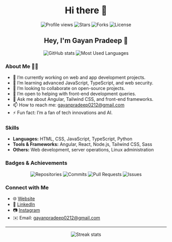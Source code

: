 <h1 align="center">Hi there 👋</h1>

<p align="center">
    <img src="https://komarev.com/ghpvc/?username=GayanPradeep97&color=brightgreen" alt="Profile views" /> 
    <img src="https://img.shields.io/github/stars/GayanPradeep97?label=Stars" alt="Stars" />
    <img src="https://img.shields.io/github/forks/GayanPradeep97?label=Forks" alt="Forks" />
    <img src="https://img.shields.io/github/license/GayanPradeep97/YourRepo?label=License" alt="License" />
</p>

<h2 align="center">Hey, I'm Gayan Pradeep 👋</h2>

<p align="center">
    <img src="https://github-readme-stats.vercel.app/api?username=GayanPradeep97&show_icons=true&theme=radical&hide_border=true&count_private=true" alt="GitHub stats" />
    <img src="https://github-readme-stats.vercel.app/api/top-langs/?username=GayanPradeep97&layout=compact&theme=radical" alt="Most Used Languages" />
</p>

### About Me 👨‍💻
- 🔭 I’m currently working on web and app development projects.
- 🌱 I’m learning advanced JavaScript, TypeScript, and web security.
- 👯 I’m looking to collaborate on open-source projects.
- 🤔 I’m open to helping with front-end development queries.
- 💬 Ask me about Angular, Tailwind CSS, and front-end frameworks.
- 📫 How to reach me: [gayanpradeep0212@gmail.com](mailto:gayanpradeep0212@gmail.com)
- ⚡ Fun fact: I’m a fan of tech innovations and AI.

### Skills
- **Languages:** HTML, CSS, JavaScript, TypeScript, Python
- **Tools & Frameworks:** Angular, React, Node.js, Tailwind CSS, Sass
- **Others:** Web development, server operations, Linux administration

### Badges & Achievements
<p align="center">
    <img src="https://img.shields.io/badge/Repositories-50-blue" alt="Repositories" />
    <img src="https://img.shields.io/badge/Commits-750-brightgreen" alt="Commits" />
    <img src="https://img.shields.io/badge/Pull%20Requests-100-red" alt="Pull Requests" />
    <img src="https://img.shields.io/badge/Issues-25-yellow" alt="Issues" />
</p>

### Connect with Me
- 🌐 [Website](https://yourwebsite.com)
- 💼 [LinkedIn](https://www.linkedin.com/in/gayan-pradeep-kumara-b04b6a249)
- 📷 [Instagram](https://www.instagram.com/gayanpradeep)
- ✉️ Email: [gayanpradeep0212@gmail.com](mailto:gayanpradeep0212@gmail.com)
  

---

<p align="center">
    <img src="https://github-readme-streak-stats.herokuapp.com/?user=GayanPradeep97&theme=radical&hide_border=true" alt="Streak stats" />
</p>
